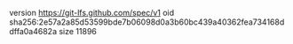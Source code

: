 version https://git-lfs.github.com/spec/v1
oid sha256:2e57a2a85d53599bde7b06098d0a3b60bc439a40362fea734168ddffa0a4682a
size 11896
